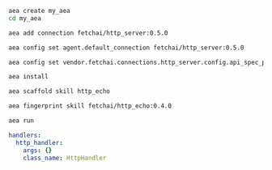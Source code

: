 ``` bash
aea create my_aea
cd my_aea
```
``` bash
aea add connection fetchai/http_server:0.5.0
```
``` bash
aea config set agent.default_connection fetchai/http_server:0.5.0
```
``` bash
aea config set vendor.fetchai.connections.http_server.config.api_spec_path "../examples/http_ex/petstore.yaml"
```
``` bash
aea install
```
``` bash
aea scaffold skill http_echo
```
``` bash
aea fingerprint skill fetchai/http_echo:0.4.0
```
``` bash
aea run
```
``` yaml
handlers:
  http_handler:
    args: {}
    class_name: HttpHandler
```
